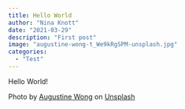 ```yaml
---
title: Hello World
author: "Nina Knott"
date: "2021-03-29"
description: "First post"
image: "augustine-wong-t_We9kRgSPM-unsplash.jpg"
categories:
  - "Test"
---
```


Hello World!

Photo by [Augustine Wong](https://unsplash.com/@augustinewong?utm_source=unsplash&utm_medium=referral&utm_content=creditCopyText) on [Unsplash](https://unsplash.com/s/photos/hello-world?utm_source=unsplash&utm_medium=referral&utm_content=creditCopyText)
